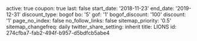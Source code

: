 active: true
coupon: true
last: false
start_date: '2018-11-23'
end_date: '2019-12-31'
discount_type: bogof
bo: '5'
gof: '1'
bogof_discount: '100'
discount: '1'
page_no_index: false
no_follow_links: false
sitemap_priority: '0.5'
sitemap_changefreq: daily
twitter_share_setting: inherit
title: LIONS
id: 274cfba7-fab2-494f-b957-d5bdfcb5abe4

